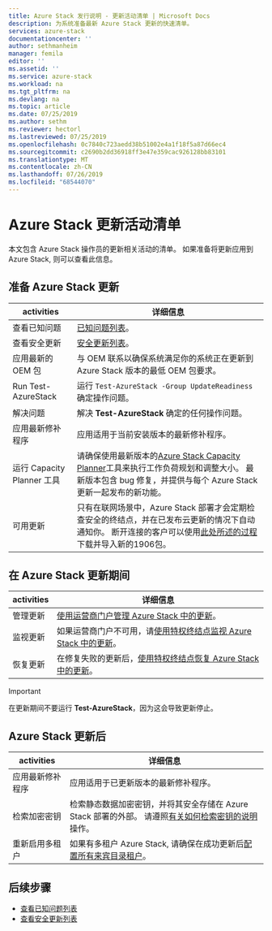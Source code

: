 ```yaml
---
title: Azure Stack 发行说明 - 更新活动清单 | Microsoft Docs
description: 为系统准备最新 Azure Stack 更新的快速清单。
services: azure-stack
documentationcenter: ''
author: sethmanheim
manager: femila
editor: ''
ms.assetid: ''
ms.service: azure-stack
ms.workload: na
ms.tgt_pltfrm: na
ms.devlang: na
ms.topic: article
ms.date: 07/25/2019
ms.author: sethm
ms.reviewer: hectorl
ms.lastreviewed: 07/25/2019
ms.openlocfilehash: 0c7840c723aedd38b51002e4a1f18f5a87d66ec4
ms.sourcegitcommit: c2690b2dd36918ff3e47e359cac926128bb83101
ms.translationtype: MT
ms.contentlocale: zh-CN
ms.lasthandoff: 07/26/2019
ms.locfileid: "68544070"
---
```

# <a name="azure-stack-update-activity-checklist"></a>Azure Stack 更新活动清单

本文包含 Azure Stack 操作员的更新相关活动的清单。 如果准备将更新应用到 Azure Stack, 则可以查看此信息。

## <a name="prepare-for-azure-stack-update"></a>准备 Azure Stack 更新

| activities                     | 详细信息                                                   |
|------------------------------|-----------------------------------------------------------|
| 查看已知问题     | [已知问题列表](azure-stack-release-notes-known-issues-1906.md)。                |
| 查看安全更新 | [安全更新列表](azure-stack-release-notes-security-updates-1906.md)。      |
| 应用最新的 OEM 包 | 与 OEM 联系以确保系统满足你的系统正在更新到 Azure Stack 版本的最低 OEM 包要求。 |
| Run Test-AzureStack     | 运行 `Test-AzureStack -Group UpdateReadiness` 确定操作问题。      |
| 解决问题          | 解决 **Test-AzureStack** 确定的任何操作问题。                |
| 应用最新修补程序   | 应用适用于当前安装版本的最新修补程序。         |
| 运行 Capacity Planner 工具   | 请确保使用最新版本的[Azure Stack Capacity Planner](https://aka.ms/azstackcapacityplanner)工具来执行工作负荷规划和调整大小。 最新版本包含 bug 修复，并提供与每个 Azure Stack 更新一起发布的新功能。 |
| 可用更新        | 只有在联网场景中，Azure Stack 部署才会定期检查安全的终结点，并在已发布云更新的情况下自动通知你。 断开连接的客户可以使用[此处所述的过程](azure-stack-apply-updates.md)下载并导入新的1906包。 |


## <a name="during-azure-stack-update"></a>在 Azure Stack 更新期间

| activities              | 详细信息                                                                          |
|-----------------------|----------------------------------------------------------------------------------|
| 管理更新         | [使用运营商门户管理 Azure Stack 中的更新](azure-stack-updates.md)。 |
| 监视更新        | 如果运营商门户不可用，请[使用特权终结点监视 Azure Stack 中的更新](azure-stack-monitor-update.md)。 |
| 恢复更新            | 在修复失败的更新后，[使用特权终结点恢复 Azure Stack 中的更新](azure-stack-monitor-update.md)。 |

> [!IMPORTANT]  
> 在更新期间不要运行 **Test-AzureStack**，因为这会导致更新停止。

## <a name="after-azure-stack-update"></a>Azure Stack 更新后

| activities              | 详细信息                                                                          |
|-----------------------|----------------------------------------------------------------------------------|
| 应用最新修补程序 | 应用适用于已更新版本的最新修补程序。                          |
| 检索加密密钥 | 检索静态数据加密密钥，并将其安全存储在 Azure Stack 部署的外部。 请遵照[有关如何检索密钥的说明](azure-stack-security-bitlocker.md)操作。 |
| 重新启用多租户 | 如果有多租户 Azure Stack, 请确保在成功更新后[配置所有来宾目录租户](https://docs.microsoft.com/azure-stack/operator/azure-stack-enable-multitenancy#configure-guest-directory)。 |

## <a name="next-steps"></a>后续步骤

- [查看已知问题列表](azure-stack-release-notes-known-issues-1907.md)
- [查看安全更新列表](azure-stack-release-notes-security-updates-1907.md)
